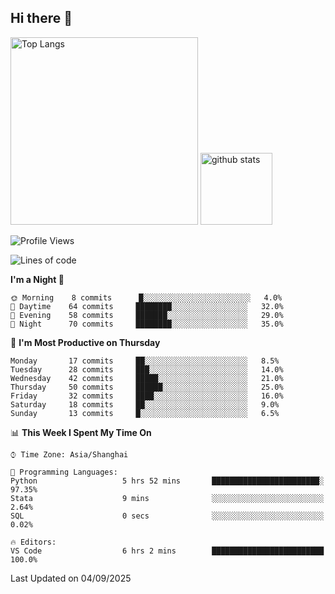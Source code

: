 ## Hi there 👋
<p align="left"> 
  <img alt="Top Langs" height="300px" src="https://github-readme-stats.vercel.app/api/top-langs/?username=Sierraki&layout=compact&show_icons=true&theme=onedark" />
  <a href="https://github.com/Sierraki/LC_Solve">
   <img alt="github stats"height="115px"  src="https://github-readme-stats.vercel.app/api/pin/?username=Sierraki&repo=LC_Solve&theme=onedark&show_icons=true" />
  </a>


<!--START_SECTION:waka-->
![Profile Views](http://img.shields.io/badge/Profile%20Views-0-blue)

![Lines of code](https://img.shields.io/badge/From%20Hello%20World%20I%27ve%20Written-10470%20lines%20of%20code-blue)

**I'm a Night 🦉** 

```text
🌞 Morning    8 commits      █░░░░░░░░░░░░░░░░░░░░░░░░   4.0% 
🌆 Daytime    64 commits     ████████░░░░░░░░░░░░░░░░░   32.0% 
🌃 Evening    58 commits     ███████░░░░░░░░░░░░░░░░░░   29.0% 
🌙 Night      70 commits     ████████░░░░░░░░░░░░░░░░░   35.0%

```
📅 **I'm Most Productive on Thursday** 

```text
Monday       17 commits     ██░░░░░░░░░░░░░░░░░░░░░░░   8.5% 
Tuesday      28 commits     ███░░░░░░░░░░░░░░░░░░░░░░   14.0% 
Wednesday    42 commits     █████░░░░░░░░░░░░░░░░░░░░   21.0% 
Thursday     50 commits     ██████░░░░░░░░░░░░░░░░░░░   25.0% 
Friday       32 commits     ████░░░░░░░░░░░░░░░░░░░░░   16.0% 
Saturday     18 commits     ██░░░░░░░░░░░░░░░░░░░░░░░   9.0% 
Sunday       13 commits     █░░░░░░░░░░░░░░░░░░░░░░░░   6.5%

```


📊 **This Week I Spent My Time On** 

```text
⌚︎ Time Zone: Asia/Shanghai

💬 Programming Languages: 
Python                   5 hrs 52 mins       ████████████████████████░   97.35% 
Stata                    9 mins              ░░░░░░░░░░░░░░░░░░░░░░░░░   2.64% 
SQL                      0 secs              ░░░░░░░░░░░░░░░░░░░░░░░░░   0.02%

🔥 Editors: 
VS Code                  6 hrs 2 mins        █████████████████████████   100.0%

```


 Last Updated on 04/09/2025
<!--END_SECTION:waka-->
